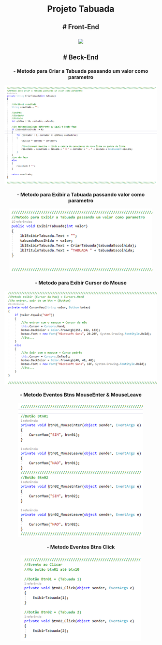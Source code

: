 <h1 align='center'>Projeto Tabuada</h1>

<h2 align='center'>
    <p>
        # Front-End
    </p>  
    <img align='center' src='https://github.com/RONISVONN/Tabuada-CSharp/img/img01.gif'>
</h2>

<h2 align='center'>
    <p>
        # Beck-End
    </p>  
</h2>

<h3 align='center'>
    <p>
      - Metodo para Criar a Tabuada passando um valor como parametro
    </p> 
    <img align='center' src='https://github.com/RONISVONN/Tabuada-CSharp/blob/master/img/img02.png'>
</h3>

<h3 align='center'>
    <p>
      - Metodo para Exibir a Tabuada passando valor como parametro
    </p> 
    <img align='center' src='https://github.com/RONISVONN/Tabuada-CSharp/blob/master/img/img03.png'>
</h3>

<h3 align='center'>
    <p>
      - Metodo para Exibir Cursor do Mouse
    </p> 
    <img align='center' src='https://github.com/RONISVONN/Tabuada-CSharp/blob/master/img/img04.png'>
</h3>

<h3 align='center'>
    <p>
      - Metodo Eventos Btns MouseEnter & MouseLeave
    </p> 
    <img align='center' src='https://github.com/RONISVONN/Tabuada-CSharp/blob/master/img/img05.png'>
</h3>

<h3 align='center'>
    <p>
     - Metodo Eventos Btns Click
    </p> 
    <img align='center' src='https://github.com/RONISVONN/Tabuada-CSharp/blob/master/img/img06.png'>
</h3>

